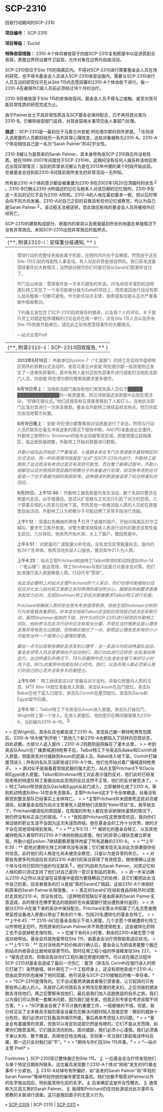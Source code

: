 # SCP-2310
                        




回收行动期间的SCP-2310



**项目编号：** SCP-2310

**项目等级：** Euclid

**特殊收容措施：** 2310-A个体将被收容于四座SCP-2310复制房屋中以促进其配合收容。房屋边界将设置守卫监视，允许对象在边界内自由活动。

SCP-2310现位于Site 115的隔离区内。不得对SCP-2310进行需要基金会人员在场的研究，也不得令基金会人员进入SCP-2310收容设施内。需要与SCP-2310进行人员互动的研究仅可在从Site 115内志愿招募的2310-A个体协助下进行。每一2310-A在被用作C级人员前必须经过18个月的治疗。

2310-B将被收容于Site 115的安保收容间。基金会人员不得与之接触，直至对其可能异常性质的研究完成为止。

由于Palmer女士不具异常性质且与SCP基金会保持配合，已不再将其分类为2310-B。已解除收容部门监控，对其收容相关事项交由人事部门处理。

**描述：** SCP-2310是一最初位于马里兰州安妮·阿伦德尔郡的郊外房屋。<sup class='footnoteref'>
 <a shape='rect' class='footnoteref' id='footnoteref-1' href='javascript:;' onclick='WIKIDOT.page.utils.scrollToReference(&apos;footnote-1&apos;)'>1</a>
</sup>任何进入该房屋的人员都将经历一系列异常心理改变，这些对象被称为2310-A。2310-A个体会相信自己是一名为“Sarah Palmer”的42岁女性。

2310-B被认为是原来的Sarah Palmer，其本身除免疫SCP-2310效应外没有性质。她在1989-2007年间居住于SCP-2310中。这期间没有任何人报告称该地区附近出现异常情况；当前的异常状况被认为是在2013年中期的某个时段开始出现。在被基金会找到前2310-B对其前居所发生的异常活动一无所知。

所有新2310-A个体的意识都会被重置为2310-B在2002年1月20日清晨时的状态<sup class='footnoteref'>
 <a shape='rect' class='footnoteref' id='footnoteref-2' href='javascript:;' onclick='WIKIDOT.page.utils.scrollToReference(&apos;footnote-2&apos;)'>2</a>
</sup>。2310-B已确认2310-A所描述的记忆与她本人对该日期的记忆相符。2310-B在这一天后的记忆不会为2310-A所知。2310-A的人格在最初基本一致，但以后时常会向不同方向发展。2310-A对自己之前的自我没有任何记忆或察觉，均认为自己是Sarah Palmer<sup class='footnoteref'>
 <a shape='rect' class='footnoteref' id='footnoteref-3' href='javascript:;' onclick='WIKIDOT.page.utils.scrollToReference(&apos;footnote-3&apos;)'>3</a>
</sup>。该过程无法被逆转，受此效应影响的基金会人员将被视作已经死亡。

SCP-2310的建筑构成部分、房屋内的家具以及房屋最初所处的地基在单独情况下没有异常效应。未知SCP-2310出现异常效应的临界点。

<table class='wiki-content-table'>
 <tr>
  <td colspan='1' rowspan='1'>{**, &#38468;&#24405;2310-i&#65306;&#23433;&#20445;&#37325;&#20998;&#32423;&#36890;&#30693;, ** }</td>
 </tr>
</table>

> 雪球行动的完整任务报告属于机密，在短时间内也不会解密。然而由于这在Site-115引起的戏剧性人事变动，有人对此好奇是很自然的。我已获准透露雪球事件的大致情况；当然部分细节你们可能已经从Sarah们那里听说过了。
> 
> 开门见山地说：雪球事件是一次本可避免的失误。20名经验丰富的机动特遣队特工死在了一个本可能被分级为Safe的项目上，而若是回收行动没有那么拙劣粗暴一切都可避免。作为新任站点主管，我希望各位能从这次严重事故中吸取教训。
> 
> 下列备忘录包含了SCP-2310回收报告的摘录，以及我个人的评论。关于提升员工对既定程序理解的讨论会将在周一举行，涉及Site 115人员以及所有Site 115附属外勤单位。请在此之前熟悉雪球事件的大概情况。
> 
> —站点主管Prell
> 

<table class='wiki-content-table'>
 <tr>
  <td colspan='1' rowspan='1'>{**, &#38468;&#24405;2310-ii&#65306;SCP-2310&#22238;&#25910;&#25253;&#21578;, ** }</td>
 </tr>
</table>

> **2013年8月18日：** 外勤单位Epsilon-7（“七喜鹊”）的特工在监视华盛顿特区郊外的邪教仪式活动时，发现马里兰州安妮·阿伦德尔郡一栋房屋附近发生了一连串失踪事件。其中有两人是对这些失踪事件进行调查的当地执法部门人员。向安妮·阿伦德尔郡的警察局要求更多细节。
> 
> **8月19日早上：** 当地执法部门报告称他们发现失踪人员位于█████ ██████████████的一栋房屋里。附近邻居描述该房屋中出现反常活动，“好像在搞仪式。”他们还报告称在房屋里看到了人影打斗。当地执法部门比准对其进行一次突击搜查。基金会外勤特工继续监视该地点，但仍将其交由当地警方处置。
> 
> **8月19日晚上：** 安妮·阿伦德尔郡警察局对该房屋进行了突击。然而与行动人员的联系在毫无冲突迹象的情况下很快中断。AACPD准备送出支援时，外勤特工依照Eric Strohman的指令出动接管该区域。房屋周围立起隔离区，临近居民被疏散，外勤特工开始对房屋进行勘察。
> 
> *外勤小组在此开始犯了严重错误。七喜鹊本来在专门负责调查华盛顿特区的仪式活动，而一听到周围邻居报告“仪式”在SCP-2310内进行，外勤特工就跑到了这边而没有考虑过是否有其他可能性。而在整个勘察过程中，外勤小组都在以应对使用异常武器的邪教分子的准备进行处理，却没有考虑到这可能是一个位于房屋内部的局部异常。这种错误判断直接误导了机动特遣队的回应。* 
> 
> **8月20日，上午12:40：** 外勤特工报告房屋内发生活动，数个失踪的警员在房屋内走动，似乎很激动。尝试以扩音器与之交流只引起了对方的恐慌。几个穿着古怪的人将其引往地下室。然而其他一些推测是人质的人员却在房屋里自由活动。外勤特工认为邪教分子可能动用了异常手段进行洗脑。
> 
> **上午1:12：** 穿着红色睡袍的男性<sup class='footnoteref'>
 <a shape='rect' class='footnoteref' id='footnoteref-4' href='javascript:;' onclick='WIKIDOT.page.utils.scrollToReference(&apos;footnote-4&apos;)'>4</a>
</sup>打开了底楼的窗户，开始对隔离区的守卫喊叫，要求守卫离开房屋。对警方要求就释放人质进行谈判的要求该男性毫无反应。几分钟后，他突然开始大哭，关上了窗户，撤回房屋中。
> 
> **上午3:51：** 对房屋的广谱能量分析完成。没有发现反常能量标志。屋内约有24个生命体。依照当地失踪人口报告，推测其中21人为人质。
> 
> **上午4:25：** 站点主管Pritchard和由特工Talbot带领的机动特遣队Rho-14（“老山猪”）抵达现场，特工Strohman与他们会面讨论基金会对策。他们批准强行进入房屋解救人质。行动代号“雪球”。
> 
> *在此没必要附上对站点主管Pritchard的个人采访，你们也很可能被她以往在应对七女儿结社和艾美斯之友时获得的成功所分心。据报告称她要求直接发起武力应对，无视Strohman特工的反对直接要求Talbot特工进行支援。* 
> 
> *Pritchard将确保人质的安全首先考虑值得表扬，但她无视Strohman分析的行为却是极其鲁莽的。抄本显示她和Talbot还没到达现场就已经决定采取行动。虽然Strohman是她的下级，但作为对SCP-2310进行研究的外勤特工领队，他的参与在此次行动中应该有相当分量。尽管在当时推断这是心理改变类异常有些太过跑题，但他确实做对了一点，即把这心理改变异常的小小可能性当作一个值得小心谨慎的警报。* 
> 
> *最后一点可以说有些微妙且涉及到心理学：当一支战斗向机动特遣队出动，基金会领导人员总是更倾向于出动他们。我们对此进行过研究-在批准动用武力、出动特遣队的情况下，78%的案例中武力批准会在接下来的12小时内下达，90%的案例中则是在48小时内。我们，以及所用人都必须承认我们对自己的心灵并没有多大的掌控力。* 
> 
> **上午5:00：** 特工继续尝试以扩音器与对方谈判，并吸引房屋内人质的注意，MTF Rho-14就位准备进入房屋。突击队Axum在后门就位，突击队Babel在地下室入口就位，突击队Corinth在屋顶就位，突击队Dacia和Egypt留作后援。
> 
> **上午5:10：** Talbot特工下令突击队Axum进入房屋。突击队打破后门， Wright特工第一个进入。在进入房屋后，他的意识在瞬间被替换为2310-A，当前编为2310-A-18。<sup class='footnoteref'>
 <a shape='rect' class='footnoteref' id='footnoteref-5' href='javascript:;' onclick='WIKIDOT.page.utils.scrollToReference(&apos;footnote-5&apos;)'>5</a>
</sup>
> 
> 在Wright后，其余队员也都变成了2310-A。发现自己被一群持枪男性包围后，2310-A-18大喊“别开枪！”其他几个新2310-A也都陷入了同样的恐慌状态，四处逃散。大部分人逃入屋内；2310-A-2则跑到庭院躲在了灌木丛里。
> 
> 听到突击队Axum在广播里喊道持枪男子后，Talbot特工下令突击队Babel和Corinth进入房屋，侧面突击对付威胁到Axum的武装人员。Babel进入地下室，Corinth打破屋顶进入；所有四名队员当即变成2310-A个体。他们也开始对着广播喊道持枪男子。
> 
> 面对似乎是装备着常规武器的强大武力，站点主管Pritchard下令Dacia和Egypt进入房屋。Talbot和Strohman特工对此表示强烈反对，他们此时已经发现老练的特遣队特工竟做出如此恐慌的反应显然不正常。他们的反对被否决了。
> 
> 特工Talbot带领突击队Dacia和Egypt从前门进入，立即被转化成了2310-A。等到机动特遣队Rho-14完全失去联系，主管Pritchard这才下令全体撤退，丝毫没有察觉到整支部队已经事实上全体阵亡。
> 
> *主管Pritchard并未因害死这些对员被调任。如果基金会因为站点主管害死人就把他们流放到“Keter项目”去，我早就去了。Pritchard被调任的原因是，在周围的所有人都在告诉她保持谨慎的情况下，她仍然没有纠正自己的错误。* 
> 
> *我知道Pritchard在这里很受欢迎，我向你们保证她的职业生涯不会因为这次失误而终结。她在基金会的工作十分优秀，她的才干会在其他领域得到发挥。* 
> 
> **上午5:13：** 被转化的基金会特工、以及其他被持枪闯入者惊吓的2310-A个体纷纷跑出房屋。他们的异常心理状态被立即发现。外勤小组Epsilon-7继续勘察房屋并拘留了所有逃散的2310-A。
> 
> **上午6:30：** 就地对遭转化特工的审讯没有进展；它们被发现无法对此次突袭提供任何信息。此时他们的人格变化尚未被完全察觉，只是以为是异常的失忆。
> 
> 对那些有更多时间适应状况的2310-A进行的采访获得了有效信息，很快便确认这些个体与任何已知同行组织均无联系<sup class='footnoteref'>
 <a shape='rect' class='footnoteref' id='footnoteref-6' href='javascript:;' onclick='WIKIDOT.page.utils.scrollToReference(&apos;footnote-6&apos;)'>6</a>
</sup>。他们均自称为Sarah Palmer。对其记忆和人格的即兴测试支持了他们对自己是同一意识复制品的宣称。
> 
> 进一步采访确认2310-A之所以决定留在该房屋中是因为要隐瞒自己的处境，且它们都把此处当作自己的家。目击者报告的打斗是由“真的Sarah们”挑起，这些2310-A个体刚好和原来的Sarah Palmer长得很像。
> 
> 真正的Sarah们在钱和食品将耗尽时试图赶走其他2310-A，但没有成功。（这种物资短缺似乎是由原来的Sarah Palmer无意造成，此时居住在佛罗里达的她刚好在向美国银行提出遭到身份盗窃）
> 
> 大部分2310-A在接下来的采访中保持配合。Pritchard主管从中招募了几名志愿者携带监控设备进入房屋以带出了剩余的个体，包括20名遭转化的基金会特工。
> 
> **上午6:45：** 2310-A们在基金会指示下进入房屋。几个志愿个体被遭转化特工以所带枪支恐吓。然而原来的Sarah Palmer并不熟悉使用枪支，这些被转化的特工也不会拔掉枪支保险栓。
> 
> 在接下来的4小时里，剩余的2310-A被志愿个体成功地带出。基金会将其拘留带往Site 115，由基金会治疗师帮助其适应状况。
> 
> **上午1:10：** 在对当地资产的价格进行确认后，基金会认为把该房屋整个搬迁到站点内收容会比就地收容更节约。暂时征用工程小组的申请被发往Site 227。
> 
> *报告还没完，但我会告诉你们工程队搬迁房屋的细节。可以说在搬迁过程中SCP-2310对基金会造成了最后一次伤亡：屋顶（突击队 Corinth在强行进入时把它打破了）突然崩塌，碎片砸在了一个工程师身上，这没有把他变成个2310-A，但由此受的伤也废掉了他的双腿。他可说是与SCP-2310接触后的唯一幸存者。* 
> 
> *SCP-2310是惰性的。它不会试着把诱骗或者吸引受害者。让它起效的只有那些热心助人的人。先是好心的邻居前去关照住在那里的老夫妇，之后邻居的朋友跑去寻找他们，再之后警察来找他们，最后是我们加入这趟旅鼠的自杀之旅。我们以为我们可以用老一套解决问题，因为我们是专家。但真正的专家会考虑采取不同方案。* 
> 
> *SCP基金会做了不可计数的重要工作，一般都做的不错。但是，我已经见证了太多极具天赋的基金会雇员在解决问题时陷入思维定势：眼前的威胁十分危险，我们必须对它狂轰滥炸竭尽所能，事后再来考虑投入的问题。* 
> 
> *基金会有着雄厚的资源，但我可以肯定的说那仍然是有限的。它们不是从天而降，如果你们随意滥用，它们就会流向别处。面对威胁，我们必须小心谨慎。我们必须勇于承认失败、敢于撤退，另择他日他法再战。否则某一天当我们拿起电话呼叫后援，那一边只会对我们说“不”。* 
> 
> *期待与你们在Site 115共事。* 
> 
> *—站点主管 Prell* 
> 


Footnotes
<a shape='rect' href='javascript:;' onclick='WIKIDOT.page.utils.scrollToReference(&apos;footnoteref-1&apos;)'>1</a>. SCP-2310现已整体搬迁到Site 115。
<a shape='rect' href='javascript:;' onclick='WIKIDOT.page.utils.scrollToReference(&apos;footnoteref-2&apos;)'>2</a>. 一位基金会治疗师发现他们与某个特定日期有所联系，这位雇员发现数个2310-A个体对“刚刚”发生的911袭击事件十分紧张。
<a shape='rect' href='javascript:;' onclick='WIKIDOT.page.utils.scrollToReference(&apos;footnoteref-3&apos;)'>3</a>. 2310-A对绰号有所偏好，如“金发的Sarah Palmer”和“年轻的Sarah Palmer”等绰号较传统的编号更受其喜欢。他们也极不情愿对Palmer以外的名字做出回应，特别是其转化前的名字。
<a shape='rect' href='javascript:;' onclick='WIKIDOT.page.utils.scrollToReference(&apos;footnoteref-4&apos;)'>4</a>. 后来确定这是件女性睡衣。
<a shape='rect' href='javascript:;' onclick='WIKIDOT.page.utils.scrollToReference(&apos;footnoteref-5&apos;)'>5</a>. 通常称为又高又黑的Sarah Palmer。
<a shape='rect' href='javascript:;' onclick='WIKIDOT.page.utils.scrollToReference(&apos;footnoteref-6&apos;)'>6</a>. 我得知Pritchard仍在四处游说对此次事件与邪教的关联进行调查。这只是挽回面子的无意义行为。



« [SCP-2309](/scp-2309) | SCP-2310 | [SCP-2311](/scp-2311) »





                    